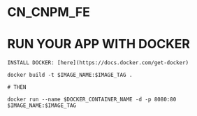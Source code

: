 # CN_CNPM_FE

# RUN YOUR APP WITH DOCKER

```
INSTALL DOCKER: [here](https://docs.docker.com/get-docker)

docker build -t $IMAGE_NAME:$IMAGE_TAG .

# THEN

docker run --name $DOCKER_CONTAINER_NAME -d -p 8080:80 $IMAGE_NAME:$IMAGE_TAG

```
